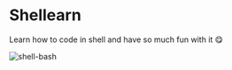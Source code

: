 # Shellearn

Learn how to code in shell and have so much fun with it 😋

![shell-bash](https://user-images.githubusercontent.com/34839080/62006291-10477b00-b154-11e9-9527-7ede92d76de2.png)
